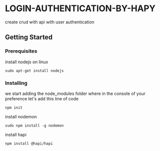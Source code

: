 # LOGIN-AUTHENTICATION-BY-HAPY

create crud with api with user authentication

## Getting Started



### Prerequisites

install nodejs on linux

```
sudo apt-get install nodejs
```
### Installing
we start adding the node_modules folder where in the console of your preference let's add this line of code

```
npm init
```
install nodemon
```
sudo npm install -g nodemon
```
install hapi 
```
npm install @hapi/hapi